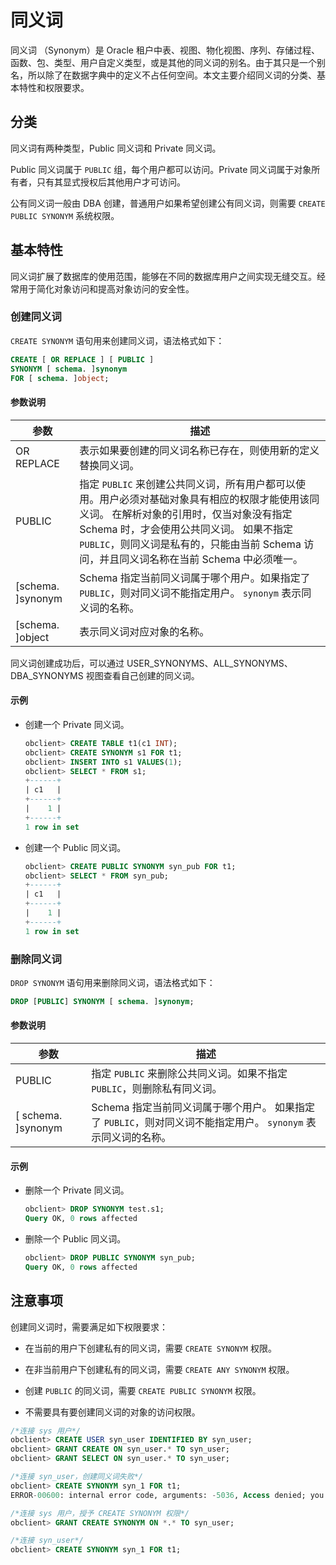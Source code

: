 同义词 
========================

同义词 （Synonym）是 Oracle 租户中表、视图、物化视图、序列、存储过程、函数、包、类型、用户自定义类型，或是其他的同义词的别名。由于其只是一个别名，所以除了在数据字典中的定义不占任何空间。本文主要介绍同义词的分类、基本特性和权限要求。

分类 
-----------------------

同义词有两种类型，Public 同义词和 Private 同义词。

Public 同义词属于 `PUBLIC` 组，每个用户都可以访问。Private 同义词属于对象所有者，只有其显式授权后其他用户才可访问。

公有同义词一般由 DBA 创建，普通用户如果希望创建公有同义词，则需要 `CREATE PUBLIC SYNONYM` 系统权限。

基本特性 
-------------------------

同义词扩展了数据库的使用范围，能够在不同的数据库用户之间实现无缝交互。经常用于简化对象访问和提高对象访问的安全性。

### 创建同义词 

`CREATE SYNONYM` 语句用来创建同义词，语法格式如下：

```sql
CREATE [ OR REPLACE ] [ PUBLIC ]
SYNONYM [ schema. ]synonym
FOR [ schema. ]object;
```



#### **参数说明** 



|       **参数**        |                                                                                              **描述**                                                                                              |
|---------------------|--------------------------------------------------------------------------------------------------------------------------------------------------------------------------------------------------|
| OR REPLACE          | 表示如果要创建的同义词名称已存在，则使用新的定义替换同义词。                                                                                                                                                                   |
| PUBLIC              | 指定 `PUBLIC` 来创建公共同义词，所有用户都可以使用。用户必须对基础对象具有相应的权限才能使用该同义词。 在解析对象的引用时，仅当对象没有指定 Schema 时，才会使用公共同义词。 如果不指定 `PUBLIC`，则同义词是私有的，只能由当前 Schema 访问，并且同义词名称在当前 Schema 中必须唯一。 |
| \[schema. \]synonym | Schema 指定当前同义词属于哪个用户。如果指定了 `PUBLIC`，则对同义词不能指定用户。 `synonym` 表示同义词的名称。                                                                                                             |
| \[schema. \]object  | 表示同义词对应对象的名称。                                                                                                                                                                                    |



同义词创建成功后，可以通过 USER_SYNONYMS、ALL_SYNONYMS、DBA_SYNONYMS 视图查看自己创建的同义词。

#### 示例 

* 创建一个 Private 同义词。

  ```sql
  obclient> CREATE TABLE t1(c1 INT);
  obclient> CREATE SYNONYM s1 FOR t1;
  obclient> INSERT INTO s1 VALUES(1);
  obclient> SELECT * FROM s1;
  +------+
  | c1   |
  +------+
  |    1 |
  +------+
  1 row in set
  ```

  




<!-- -->

* 创建一个 Public 同义词。

  ```sql
  obclient> CREATE PUBLIC SYNONYM syn_pub FOR t1;
  obclient> SELECT * FROM syn_pub;
  +------+
  | c1   |
  +------+
  |    1 |
  +------+
  1 row in set
  ```

  




### 删除同义词 

`DROP SYNONYM` 语句用来删除同义词，语法格式如下：

```sql
DROP [PUBLIC] SYNONYM [ schema. ]synonym;
```



#### **参数说明** 



|        **参数**        |                                                **描述**                                                 |
|----------------------|-------------------------------------------------------------------------------------------------------|
| PUBLIC               | 指定 `PUBLIC` 来删除公共同义词。如果不指定 `PUBLIC`，则删除私有同义词。                                                         |
| \[ schema. \]synonym | Schema 指定当前同义词属于哪个用户。 如果指定了 `PUBLIC`，则对同义词不能指定用户。 `synonym` 表示同义词的名称。 |



#### **示例** 

* 删除一个 Private 同义词。

  ```sql
  obclient> DROP SYNONYM test.s1;
  Query OK, 0 rows affected
  ```

  




<!-- -->

* 删除一个 Public 同义词。

  ```sql
  obclient> DROP PUBLIC SYNONYM syn_pub;
  Query OK, 0 rows affected
  ```

  




注意事项 
-------------

创建同义词时，需要满足如下权限要求：

* 在当前的用户下创建私有的同义词，需要 `CREATE SYNONYM` 权限。

  

* 在非当前用户下创建私有的同义词，需要 `CREATE ANY SYNONYM` 权限。

  

* 创建 `PUBLIC` 的同义词，需要 `CREATE PUBLIC SYNONYM` 权限。

  

* 不需要具有要创建同义词的对象的访问权限。

  




```sql
/*连接 sys 用户*/
obclient> CREATE USER syn_user IDENTIFIED BY syn_user;
obclient> GRANT CREATE ON syn_user.* TO syn_user;
obclient> GRANT SELECT ON syn_user.* TO syn_user;

/*连接 syn_user，创建同义词失败*/
obclient> CREATE SYNONYM syn_1 FOR t1;
ERROR-00600: internal error code, arguments: -5036, Access denied; you need (at least one of) the CREATE SYNONYM privilege(s) for this operation

/*连接 sys 用户，授予 CREATE SYNONYM 权限*/
obclient> GRANT CREATE SYNONYM ON *.* TO syn_user;

/*连接 syn_user*/
obclient> CREATE SYNONYM syn_1 FOR t1;
```


